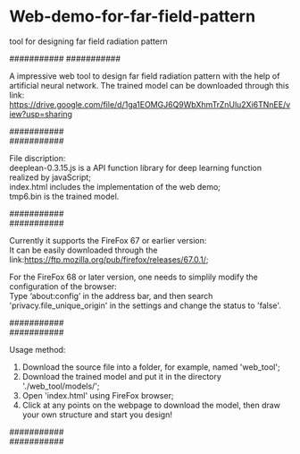# Web-demo-for-far-field-pattern
tool for designing far field radiation pattern

###########
###########

A impressive web tool to design far field radiation pattern with the help of artificial neural network.
The trained model can be downloaded through this link: 
https://drive.google.com/file/d/1ga1EOMGJ6Q9WbXhmTrZnUlu2Xi6TNnEE/view?usp=sharing

###########  
###########  

File discription:  
deeplean-0.3.15.js is a API function library for deep learning function realized by javaScript;  
index.html includes the implementation of the web demo;  
tmp6.bin is the trained model.  

###########  
###########  

Currently it supports the FireFox 67 or earlier version:  
It can be easily downloaded through the link:https://ftp.mozilla.org/pub/firefox/releases/67.0.1/;  

For the FireFox 68 or later version, one needs to simplily modify the configuration of the browser:  
Type ‘about:config’ in the address bar, and then search 'privacy.file_unique_origin' in the settings and change the status to 'false'.  

###########  
###########  

Usage method:
1. Download the source file into a folder, for example, named 'web_tool';
2. Download the trained model and put it in the directory './web_tool/models/';
3. Open 'index.html' using FireFox browser;
4. Click at any points on the webpage to download the model, then draw your own structure and start you design!

###########  
###########  
